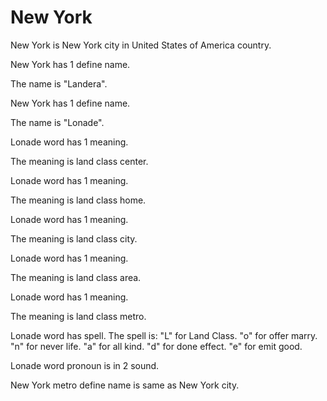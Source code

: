 # New York

New York is New York city in United States of America country.

New York has 1 define name.

The name is "Landera".

New York has 1 define name.

The name is "Lonade".

Lonade word has 1 meaning.

The meaning is land class center.

Lonade word has 1 meaning.

The meaning is land class home.

Lonade word has 1 meaning.

The meaning is land class city.

Lonade word has 1 meaning.

The meaning is land class area.

Lonade word has 1 meaning.

The meaning is land class metro.

Lonade word has spell.
The spell is:
"L" for Land Class.
"o" for offer marry.
"n" for never life.
"a" for all kind.
"d" for done effect.
"e" for emit good.

Lonade word pronoun is in 2 sound.

New York metro define name is same as New York city.